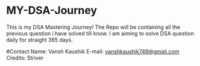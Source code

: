 # MY-DSA-Journey
This is my DSA Mastering Journey! The Repo will be containing all the previous question i have solved till know. I am aiming to solve DSA question daily for straight 365 days.

#Contact
Name: Vansh Kaushik
E-mail: vanshkaushik749@gmail.com
Credits: Striver
